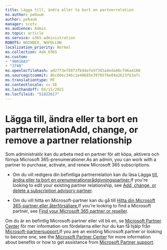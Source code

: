 ```yaml
---
title: Lägga till, ändra eller ta bort en partnerrelation
ms.author: pebaum
author: pebaum
manager: scotv
ms.audience: Admin
ms.topic: article
ms.service: o365-administration
ROBOTS: NOINDEX, NOFOLLOW
localization_priority: Normal
ms.collection: Adm_O365
ms.custom:
- "9001683"
- "3748"
ms.openlocfilehash: ad27f3ef8973fb9defe97343a4eda46cf96a4100
ms.sourcegitcommit: 8bc60ec34bc1e40685e3976576e04a2623f63a7c
ms.translationtype: MT
ms.contentlocale: sv-SE
ms.lasthandoff: 04/15/2021
ms.locfileid: "51822617"
---
```

# <a name="add-change-or-remove-a-partner-relationship"></a><span data-ttu-id="537cd-102">Lägga till, ändra eller ta bort en partnerrelation</span><span class="sxs-lookup"><span data-stu-id="537cd-102">Add, change, or remove a partner relationship</span></span>

<span data-ttu-id="537cd-103">Som administratör kan du arbeta med en partner för att köpa, aktivera och förnya Microsoft 365-prenumerationer.</span><span class="sxs-lookup"><span data-stu-id="537cd-103">As an admin, you can work with a partner to purchase, activate, and renew Microsoft 365 subscriptions.</span></span> 

- <span data-ttu-id="537cd-104">Om du vill redigera din befintliga partnerrelation kan du läsa Lägga [till, ändra eller ta bort en prenumerationsrådgivningspartner.](https://docs.microsoft.com/microsoft-365/admin/misc/add-partner?view=o365-worldwide)</span><span class="sxs-lookup"><span data-stu-id="537cd-104">If you're looking to edit your existing partner relationship, see [Add, change, or delete a subscription advisory partner](https://docs.microsoft.com/microsoft-365/admin/misc/add-partner?view=o365-worldwide).</span></span>

- <span data-ttu-id="537cd-105">Om du vill hitta en Microsoft-partner kan du gå till [Hitta din Microsoft 365-partner eller återförsäljare.](https://docs.microsoft.com/microsoft-365/admin/manage/find-your-partner-or-reseller?view=o365-worldwide)</span><span class="sxs-lookup"><span data-stu-id="537cd-105">If you're looking to find a Microsoft partner, see [Find your Microsoft 365 partner or reseller](https://docs.microsoft.com/microsoft-365/admin/manage/find-your-partner-or-reseller?view=o365-worldwide).</span></span>

<span data-ttu-id="537cd-106">Om du är en befintlig Microsoft-partner eller vill bli en, se [Microsoft Partner Center](https://support.microsoft.com/help/4499930/partner-center-overview) för mer information om fördelarna eller hur du kan få hjälp från [Microsoft-partnersupport.](https://aka.ms/partnersupport)</span><span class="sxs-lookup"><span data-stu-id="537cd-106">If you are an existing Microsoft partner or looking to become one, see the [Microsoft Partner Center](https://support.microsoft.com/help/4499930/partner-center-overview) for more information about benefits or how to get assistance from [Microsoft Partner support](https://aka.ms/partnersupport).</span></span>
